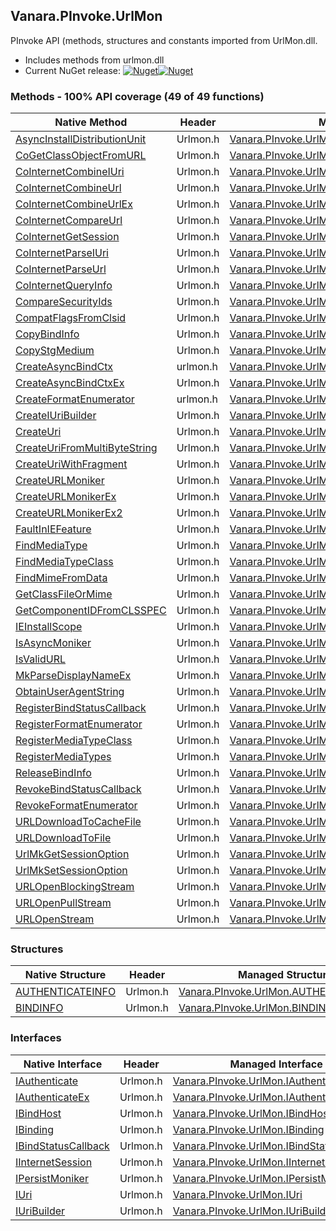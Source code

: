 ## Vanara.PInvoke.UrlMon  
PInvoke API (methods, structures and constants imported from UrlMon.dll.

- Includes methods from urlmon.dll  
- Current NuGet release: [![Nuget](https://img.shields.io/nuget/v/Vanara.PInvoke.UrlMon?logo=nuget&style=flat-square)![Nuget](https://img.shields.io/nuget/dt/Vanara.PInvoke.UrlMon?label=%20&style=flat-square)](https://www.nuget.org/packages/Vanara.PInvoke.UrlMon)  
### Methods - 100% API coverage (49 of 49 functions)  
Native Method | Header | Managed Method  
--- | --- | ---  
[AsyncInstallDistributionUnit](https://www.google.com/search?num=5&q=AsyncInstallDistributionUnit+site%3Adocs.microsoft.com) | Urlmon.h | [Vanara.PInvoke.UrlMon.AsyncInstallDistributionUnit](https://github.com/dahall/Vanara/search?l=C%23&q=AsyncInstallDistributionUnit)  
[CoGetClassObjectFromURL](https://www.google.com/search?num=5&q=CoGetClassObjectFromURL+site%3Adocs.microsoft.com) | Urlmon.h | [Vanara.PInvoke.UrlMon.CoGetClassObjectFromURL](https://github.com/dahall/Vanara/search?l=C%23&q=CoGetClassObjectFromURL)  
[CoInternetCombineIUri](https://www.google.com/search?num=5&q=CoInternetCombineIUri+site%3Adocs.microsoft.com) | Urlmon.h | [Vanara.PInvoke.UrlMon.CoInternetCombineIUri](https://github.com/dahall/Vanara/search?l=C%23&q=CoInternetCombineIUri)  
[CoInternetCombineUrl](https://www.google.com/search?num=5&q=CoInternetCombineUrl+site%3Adocs.microsoft.com) | Urlmon.h | [Vanara.PInvoke.UrlMon.CoInternetCombineUrl](https://github.com/dahall/Vanara/search?l=C%23&q=CoInternetCombineUrl)  
[CoInternetCombineUrlEx](https://www.google.com/search?num=5&q=CoInternetCombineUrlEx+site%3Adocs.microsoft.com) | Urlmon.h | [Vanara.PInvoke.UrlMon.CoInternetCombineUrlEx](https://github.com/dahall/Vanara/search?l=C%23&q=CoInternetCombineUrlEx)  
[CoInternetCompareUrl](https://www.google.com/search?num=5&q=CoInternetCompareUrl+site%3Adocs.microsoft.com) | Urlmon.h | [Vanara.PInvoke.UrlMon.CoInternetCompareUrl](https://github.com/dahall/Vanara/search?l=C%23&q=CoInternetCompareUrl)  
[CoInternetGetSession](https://www.google.com/search?num=5&q=CoInternetGetSession+site%3Adocs.microsoft.com) | Urlmon.h | [Vanara.PInvoke.UrlMon.CoInternetGetSession](https://github.com/dahall/Vanara/search?l=C%23&q=CoInternetGetSession)  
[CoInternetParseIUri](https://www.google.com/search?num=5&q=CoInternetParseIUri+site%3Adocs.microsoft.com) | Urlmon.h | [Vanara.PInvoke.UrlMon.CoInternetParseIUri](https://github.com/dahall/Vanara/search?l=C%23&q=CoInternetParseIUri)  
[CoInternetParseUrl](https://www.google.com/search?num=5&q=CoInternetParseUrl+site%3Adocs.microsoft.com) | Urlmon.h | [Vanara.PInvoke.UrlMon.CoInternetParseUrl](https://github.com/dahall/Vanara/search?l=C%23&q=CoInternetParseUrl)  
[CoInternetQueryInfo](https://www.google.com/search?num=5&q=CoInternetQueryInfo+site%3Adocs.microsoft.com) | Urlmon.h | [Vanara.PInvoke.UrlMon.CoInternetQueryInfo](https://github.com/dahall/Vanara/search?l=C%23&q=CoInternetQueryInfo)  
[CompareSecurityIds](https://www.google.com/search?num=5&q=CompareSecurityIds+site%3Adocs.microsoft.com) | Urlmon.h | [Vanara.PInvoke.UrlMon.CompareSecurityIds](https://github.com/dahall/Vanara/search?l=C%23&q=CompareSecurityIds)  
[CompatFlagsFromClsid](https://www.google.com/search?num=5&q=CompatFlagsFromClsid+site%3Adocs.microsoft.com) | Urlmon.h | [Vanara.PInvoke.UrlMon.CompatFlagsFromClsid](https://github.com/dahall/Vanara/search?l=C%23&q=CompatFlagsFromClsid)  
[CopyBindInfo](https://www.google.com/search?num=5&q=CopyBindInfo+site%3Adocs.microsoft.com) | Urlmon.h | [Vanara.PInvoke.UrlMon.CopyBindInfo](https://github.com/dahall/Vanara/search?l=C%23&q=CopyBindInfo)  
[CopyStgMedium](https://www.google.com/search?num=5&q=CopyStgMedium+site%3Adocs.microsoft.com) | Urlmon.h | [Vanara.PInvoke.UrlMon.CopyStgMedium](https://github.com/dahall/Vanara/search?l=C%23&q=CopyStgMedium)  
[CreateAsyncBindCtx](https://www.google.com/search?num=5&q=CreateAsyncBindCtx+site%3Adocs.microsoft.com) | urlmon.h | [Vanara.PInvoke.UrlMon.CreateAsyncBindCtx](https://github.com/dahall/Vanara/search?l=C%23&q=CreateAsyncBindCtx)  
[CreateAsyncBindCtxEx](https://www.google.com/search?num=5&q=CreateAsyncBindCtxEx+site%3Adocs.microsoft.com) | Urlmon.h | [Vanara.PInvoke.UrlMon.CreateAsyncBindCtxEx](https://github.com/dahall/Vanara/search?l=C%23&q=CreateAsyncBindCtxEx)  
[CreateFormatEnumerator](https://www.google.com/search?num=5&q=CreateFormatEnumerator+site%3Adocs.microsoft.com) | urlmon.h | [Vanara.PInvoke.UrlMon.CreateFormatEnumerator](https://github.com/dahall/Vanara/search?l=C%23&q=CreateFormatEnumerator)  
[CreateIUriBuilder](https://www.google.com/search?num=5&q=CreateIUriBuilder+site%3Adocs.microsoft.com) | Urlmon.h | [Vanara.PInvoke.UrlMon.CreateIUriBuilder](https://github.com/dahall/Vanara/search?l=C%23&q=CreateIUriBuilder)  
[CreateUri](https://www.google.com/search?num=5&q=CreateUri+site%3Adocs.microsoft.com) | Urlmon.h | [Vanara.PInvoke.UrlMon.CreateUri](https://github.com/dahall/Vanara/search?l=C%23&q=CreateUri)  
[CreateUriFromMultiByteString](https://www.google.com/search?num=5&q=CreateUriFromMultiByteString+site%3Adocs.microsoft.com) | Urlmon.h | [Vanara.PInvoke.UrlMon.CreateUriFromMultiByteString](https://github.com/dahall/Vanara/search?l=C%23&q=CreateUriFromMultiByteString)  
[CreateUriWithFragment](https://www.google.com/search?num=5&q=CreateUriWithFragment+site%3Adocs.microsoft.com) | Urlmon.h | [Vanara.PInvoke.UrlMon.CreateUriWithFragment](https://github.com/dahall/Vanara/search?l=C%23&q=CreateUriWithFragment)  
[CreateURLMoniker](https://www.google.com/search?num=5&q=CreateURLMoniker+site%3Adocs.microsoft.com) | Urlmon.h | [Vanara.PInvoke.UrlMon.CreateURLMoniker](https://github.com/dahall/Vanara/search?l=C%23&q=CreateURLMoniker)  
[CreateURLMonikerEx](https://www.google.com/search?num=5&q=CreateURLMonikerEx+site%3Adocs.microsoft.com) | Urlmon.h | [Vanara.PInvoke.UrlMon.CreateURLMonikerEx](https://github.com/dahall/Vanara/search?l=C%23&q=CreateURLMonikerEx)  
[CreateURLMonikerEx2](https://www.google.com/search?num=5&q=CreateURLMonikerEx2+site%3Adocs.microsoft.com) | Urlmon.h | [Vanara.PInvoke.UrlMon.CreateURLMonikerEx2](https://github.com/dahall/Vanara/search?l=C%23&q=CreateURLMonikerEx2)  
[FaultInIEFeature](https://www.google.com/search?num=5&q=FaultInIEFeature+site%3Adocs.microsoft.com) | Urlmon.h | [Vanara.PInvoke.UrlMon.FaultInIEFeature](https://github.com/dahall/Vanara/search?l=C%23&q=FaultInIEFeature)  
[FindMediaType](https://www.google.com/search?num=5&q=FindMediaType+site%3Adocs.microsoft.com) | Urlmon.h | [Vanara.PInvoke.UrlMon.FindMediaType](https://github.com/dahall/Vanara/search?l=C%23&q=FindMediaType)  
[FindMediaTypeClass](https://www.google.com/search?num=5&q=FindMediaTypeClass+site%3Adocs.microsoft.com) | Urlmon.h | [Vanara.PInvoke.UrlMon.FindMediaTypeClass](https://github.com/dahall/Vanara/search?l=C%23&q=FindMediaTypeClass)  
[FindMimeFromData](https://www.google.com/search?num=5&q=FindMimeFromData+site%3Adocs.microsoft.com) | Urlmon.h | [Vanara.PInvoke.UrlMon.FindMimeFromData](https://github.com/dahall/Vanara/search?l=C%23&q=FindMimeFromData)  
[GetClassFileOrMime](https://www.google.com/search?num=5&q=GetClassFileOrMime+site%3Adocs.microsoft.com) | Urlmon.h | [Vanara.PInvoke.UrlMon.GetClassFileOrMime](https://github.com/dahall/Vanara/search?l=C%23&q=GetClassFileOrMime)  
[GetComponentIDFromCLSSPEC](https://www.google.com/search?num=5&q=GetComponentIDFromCLSSPEC+site%3Adocs.microsoft.com) | Urlmon.h | [Vanara.PInvoke.UrlMon.GetComponentIDFromCLSSPEC](https://github.com/dahall/Vanara/search?l=C%23&q=GetComponentIDFromCLSSPEC)  
[IEInstallScope](https://www.google.com/search?num=5&q=IEInstallScope+site%3Adocs.microsoft.com) | Urlmon.h | [Vanara.PInvoke.UrlMon.IEInstallScope](https://github.com/dahall/Vanara/search?l=C%23&q=IEInstallScope)  
[IsAsyncMoniker](https://www.google.com/search?num=5&q=IsAsyncMoniker+site%3Adocs.microsoft.com) | Urlmon.h | [Vanara.PInvoke.UrlMon.IsAsyncMoniker](https://github.com/dahall/Vanara/search?l=C%23&q=IsAsyncMoniker)  
[IsValidURL](https://www.google.com/search?num=5&q=IsValidURL+site%3Adocs.microsoft.com) | Urlmon.h | [Vanara.PInvoke.UrlMon.IsValidURL](https://github.com/dahall/Vanara/search?l=C%23&q=IsValidURL)  
[MkParseDisplayNameEx](https://www.google.com/search?num=5&q=MkParseDisplayNameEx+site%3Adocs.microsoft.com) | Urlmon.h | [Vanara.PInvoke.UrlMon.MkParseDisplayNameEx](https://github.com/dahall/Vanara/search?l=C%23&q=MkParseDisplayNameEx)  
[ObtainUserAgentString](https://www.google.com/search?num=5&q=ObtainUserAgentString+site%3Adocs.microsoft.com) | Urlmon.h | [Vanara.PInvoke.UrlMon.ObtainUserAgentString](https://github.com/dahall/Vanara/search?l=C%23&q=ObtainUserAgentString)  
[RegisterBindStatusCallback](https://www.google.com/search?num=5&q=RegisterBindStatusCallback+site%3Adocs.microsoft.com) | Urlmon.h | [Vanara.PInvoke.UrlMon.RegisterBindStatusCallback](https://github.com/dahall/Vanara/search?l=C%23&q=RegisterBindStatusCallback)  
[RegisterFormatEnumerator](https://www.google.com/search?num=5&q=RegisterFormatEnumerator+site%3Adocs.microsoft.com) | Urlmon.h | [Vanara.PInvoke.UrlMon.RegisterFormatEnumerator](https://github.com/dahall/Vanara/search?l=C%23&q=RegisterFormatEnumerator)  
[RegisterMediaTypeClass](https://www.google.com/search?num=5&q=RegisterMediaTypeClass+site%3Adocs.microsoft.com) | Urlmon.h | [Vanara.PInvoke.UrlMon.RegisterMediaTypeClass](https://github.com/dahall/Vanara/search?l=C%23&q=RegisterMediaTypeClass)  
[RegisterMediaTypes](https://www.google.com/search?num=5&q=RegisterMediaTypes+site%3Adocs.microsoft.com) | Urlmon.h | [Vanara.PInvoke.UrlMon.RegisterMediaTypes](https://github.com/dahall/Vanara/search?l=C%23&q=RegisterMediaTypes)  
[ReleaseBindInfo](https://www.google.com/search?num=5&q=ReleaseBindInfo+site%3Adocs.microsoft.com) | Urlmon.h | [Vanara.PInvoke.UrlMon.ReleaseBindInfo](https://github.com/dahall/Vanara/search?l=C%23&q=ReleaseBindInfo)  
[RevokeBindStatusCallback](https://www.google.com/search?num=5&q=RevokeBindStatusCallback+site%3Adocs.microsoft.com) | Urlmon.h | [Vanara.PInvoke.UrlMon.RevokeBindStatusCallback](https://github.com/dahall/Vanara/search?l=C%23&q=RevokeBindStatusCallback)  
[RevokeFormatEnumerator](https://www.google.com/search?num=5&q=RevokeFormatEnumerator+site%3Adocs.microsoft.com) | Urlmon.h | [Vanara.PInvoke.UrlMon.RevokeFormatEnumerator](https://github.com/dahall/Vanara/search?l=C%23&q=RevokeFormatEnumerator)  
[URLDownloadToCacheFile](https://www.google.com/search?num=5&q=URLDownloadToCacheFileA+site%3Adocs.microsoft.com) | Urlmon.h | [Vanara.PInvoke.UrlMon.URLDownloadToCacheFile](https://github.com/dahall/Vanara/search?l=C%23&q=URLDownloadToCacheFile)  
[URLDownloadToFile](https://www.google.com/search?num=5&q=URLDownloadToFileA+site%3Adocs.microsoft.com) | Urlmon.h | [Vanara.PInvoke.UrlMon.URLDownloadToFile](https://github.com/dahall/Vanara/search?l=C%23&q=URLDownloadToFile)  
[UrlMkGetSessionOption](https://www.google.com/search?num=5&q=UrlMkGetSessionOption+site%3Adocs.microsoft.com) | Urlmon.h | [Vanara.PInvoke.UrlMon.UrlMkGetSessionOption](https://github.com/dahall/Vanara/search?l=C%23&q=UrlMkGetSessionOption)  
[UrlMkSetSessionOption](https://www.google.com/search?num=5&q=UrlMkSetSessionOption+site%3Adocs.microsoft.com) | Urlmon.h | [Vanara.PInvoke.UrlMon.UrlMkSetSessionOption](https://github.com/dahall/Vanara/search?l=C%23&q=UrlMkSetSessionOption)  
[URLOpenBlockingStream](https://www.google.com/search?num=5&q=URLOpenBlockingStreamA+site%3Adocs.microsoft.com) | Urlmon.h | [Vanara.PInvoke.UrlMon.URLOpenBlockingStream](https://github.com/dahall/Vanara/search?l=C%23&q=URLOpenBlockingStream)  
[URLOpenPullStream](https://www.google.com/search?num=5&q=URLOpenPullStreamA+site%3Adocs.microsoft.com) | Urlmon.h | [Vanara.PInvoke.UrlMon.URLOpenPullStream](https://github.com/dahall/Vanara/search?l=C%23&q=URLOpenPullStream)  
[URLOpenStream](https://www.google.com/search?num=5&q=URLOpenStreamA+site%3Adocs.microsoft.com) | Urlmon.h | [Vanara.PInvoke.UrlMon.URLOpenStream](https://github.com/dahall/Vanara/search?l=C%23&q=URLOpenStream)  
### Structures  
Native Structure | Header | Managed Structure  
--- | --- | ---  
[AUTHENTICATEINFO](https://www.google.com/search?num=5&q=AUTHENTICATEINFO+site%3Adocs.microsoft.com) | Urlmon.h | [Vanara.PInvoke.UrlMon.AUTHENTICATEINFO](https://github.com/dahall/Vanara/search?l=C%23&q=AUTHENTICATEINFO)  
[BINDINFO](https://www.google.com/search?num=5&q=BINDINFO+site%3Adocs.microsoft.com) | Urlmon.h | [Vanara.PInvoke.UrlMon.BINDINFO](https://github.com/dahall/Vanara/search?l=C%23&q=BINDINFO)  
### Interfaces  
Native Interface | Header | Managed Interface  
--- | --- | ---  
[IAuthenticate](https://www.google.com/search?num=5&q=IAuthenticate+site%3Adocs.microsoft.com) | Urlmon.h | [Vanara.PInvoke.UrlMon.IAuthenticate](https://github.com/dahall/Vanara/search?l=C%23&q=IAuthenticate)  
[IAuthenticateEx](https://www.google.com/search?num=5&q=IAuthenticateEx+site%3Adocs.microsoft.com) | Urlmon.h | [Vanara.PInvoke.UrlMon.IAuthenticateEx](https://github.com/dahall/Vanara/search?l=C%23&q=IAuthenticateEx)  
[IBindHost](https://www.google.com/search?num=5&q=IBindHost+site%3Adocs.microsoft.com) | Urlmon.h | [Vanara.PInvoke.UrlMon.IBindHost](https://github.com/dahall/Vanara/search?l=C%23&q=IBindHost)  
[IBinding](https://www.google.com/search?num=5&q=IBinding+site%3Adocs.microsoft.com) | Urlmon.h | [Vanara.PInvoke.UrlMon.IBinding](https://github.com/dahall/Vanara/search?l=C%23&q=IBinding)  
[IBindStatusCallback](https://www.google.com/search?num=5&q=IBindStatusCallback+site%3Adocs.microsoft.com) | Urlmon.h | [Vanara.PInvoke.UrlMon.IBindStatusCallback](https://github.com/dahall/Vanara/search?l=C%23&q=IBindStatusCallback)  
[IInternetSession](https://www.google.com/search?num=5&q=IInternetSession+site%3Adocs.microsoft.com) | Urlmon.h | [Vanara.PInvoke.UrlMon.IInternetSession](https://github.com/dahall/Vanara/search?l=C%23&q=IInternetSession)  
[IPersistMoniker](https://www.google.com/search?num=5&q=IPersistMoniker+site%3Adocs.microsoft.com) | Urlmon.h | [Vanara.PInvoke.UrlMon.IPersistMoniker](https://github.com/dahall/Vanara/search?l=C%23&q=IPersistMoniker)  
[IUri](https://www.google.com/search?num=5&q=IUri+site%3Adocs.microsoft.com) | Urlmon.h | [Vanara.PInvoke.UrlMon.IUri](https://github.com/dahall/Vanara/search?l=C%23&q=IUri)  
[IUriBuilder](https://www.google.com/search?num=5&q=IUriBuilder+site%3Adocs.microsoft.com) | Urlmon.h | [Vanara.PInvoke.UrlMon.IUriBuilder](https://github.com/dahall/Vanara/search?l=C%23&q=IUriBuilder)  
